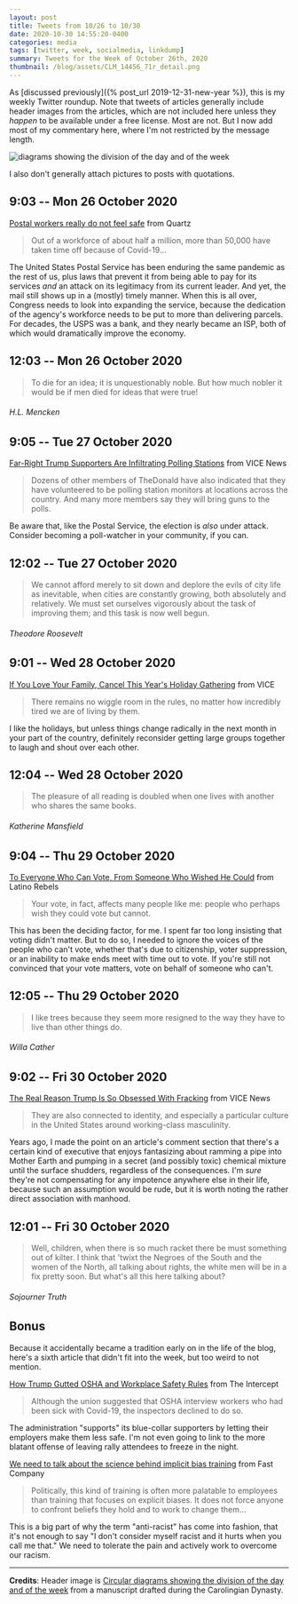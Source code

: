 ```yaml
---
layout: post
title: Tweets from 10/26 to 10/30
date: 2020-10-30 14:55:20-0400
categories: media
tags: [twitter, week, socialmedia, linkdump]
summary: Tweets for the Week of October 26th, 2020
thumbnail: /blog/assets/CLM_14456_71r_detail.png
---
```


As [discussed previously]({% post_url 2019-12-31-new-year %}), this is my weekly Twitter roundup.  Note that tweets of articles generally include header images from the articles, which are not included here unless they *happen* to be available under a free license.  Most are not.  But I now add most of my commentary here, where I'm not restricted by the message length.

![diagrams showing the division of the day and of the week](/blog/assets/CLM_14456_71r_detail.png "diagrams showing the division of the day and of the week")

I also don't generally attach pictures to posts with quotations.

## 9:03 -- Mon 26 October 2020

[<i class="fab fa-twitter-square"></i>](https://jcolag.github.io/twitter/1320712533695606784) [Postal workers really do not feel safe](https://qz.com/1919465/postal-workers-are-filing-500-osha-safety-complaints-each-day/) from Quartz

 > Out of a workforce of about half a million, more than 50,000 have taken time off because of Covid-19...

The United States Postal Service has been enduring the same pandemic as the rest of us, plus laws that prevent it from being able to pay for its services *and* an attack on its legitimacy from its current leader.  And yet, the mail still shows up in a (mostly) timely manner.  When this is all over, Congress needs to look into expanding the service, because the dedication of the agency's workforce needs to be put to more than delivering parcels.  For decades, the USPS was a bank, and they nearly became an ISP, both of which would dramatically improve the economy.

## 12:03 -- Mon 26 October 2020

[<i class="fab fa-twitter"></i>](https://jcolag.github.io/twitter/1320757832006905859)

 > To die for an idea; it is unquestionably noble. But how much nobler it would be if men died for ideas that were true!

###### H.L. Mencken

## 9:05 -- Tue 27 October 2020

[<i class="fab fa-twitter-square"></i>](https://jcolag.github.io/twitter/1321075425104162817) [Far-Right Trump Supporters Are Infiltrating Polling Stations](https://www.vice.com/en/article/dy8gz7/far-right-trump-supporters-are-infiltrating-polling-stations) from VICE News

 > Dozens of other members of TheDonald have also indicated that they have volunteered to be polling station monitors at locations across the country. And many more members say they will bring guns to the polls.

Be aware that, like the Postal Service, the election is *also* under attack.  Consider becoming a poll-watcher in your community, if you can.

## 12:02 -- Tue 27 October 2020

[<i class="fab fa-twitter"></i>](https://jcolag.github.io/twitter/1321119968537305088)

 > We cannot afford merely to sit down and deplore the evils of city life as inevitable, when cities are constantly growing, both absolutely and relatively. We must set ourselves vigorously about the task of improving them; and this task is now well begun.

###### Theodore Roosevelt

## 9:01 -- Wed 28 October 2020

[<i class="fab fa-twitter-square"></i>](https://jcolag.github.io/twitter/1321436806378741762) [If You Love Your Family, Cancel This Year's Holiday Gathering](https://www.vice.com/en/article/bvxg53/should-i-go-home-for-holidays-covid-2020) from VICE

 > There remains no wiggle room in the rules, no matter how incredibly tired we are of living by them.

I like the holidays, but unless things change radically in the next month in your part of the country, definitely reconsider getting large groups together to laugh and shout over each other.

## 12:04 -- Wed 28 October 2020

[<i class="fab fa-twitter"></i>](https://jcolag.github.io/twitter/1321482859639566336)

 > The pleasure of all reading is doubled when one lives with another who shares the same books.

###### Katherine Mansfield

## 9:04 -- Thu 29 October 2020

[<i class="fab fa-twitter-square"></i>](https://jcolag.github.io/twitter/1321799948850126848) [To Everyone Who Can Vote, From Someone Who Wished He Could](https://www.latinorebels.com/2020/10/21/toeveryonewhocanvote/) from Latino Rebels

 > Your vote, in fact, affects many people like me: people who perhaps wish they could vote but cannot.

This has been the deciding factor, for me.  I spent far too long insisting that voting didn't matter.  But to do so, I needed to ignore the voices of the people who can't vote, whether that's due to citizenship, voter suppression, or an inability to make ends meet with time out to vote.  If you're still not convinced that your vote matters, vote on behalf of someone who can't.

## 12:05 -- Thu 29 October 2020

[<i class="fab fa-twitter"></i>](https://jcolag.github.io/twitter/1321845499222216706)

 > I like trees because they seem more resigned to the way they have to live than other things do.

###### Willa Cather

## 9:02 -- Fri 30 October 2020

[<i class="fab fa-twitter-square"></i>](https://jcolag.github.io/twitter/1322161833780801536) [The Real Reason Trump Is So Obsessed With Fracking](https://www.vice.com/en/article/v7mgmb/the-real-reason-donald-trump-is-so-obsessed-with-fracking) from VICE News

 > They are also connected to identity, and especially a particular culture in the United States around working-class masculinity.

Years ago, I made the point on an article's comment section that there's a certain kind of executive that enjoys fantasizing about ramming a pipe into Mother Earth and pumping in a secret (and possibly toxic) chemical mixture until the surface shudders, regardless of the consequences.  I'm *sure* they're not compensating for any impotence anywhere else in their life, because such an assumption would be rude, but it is worth noting the rather direct association with manhood.

## 12:01 -- Fri 30 October 2020

[<i class="fab fa-twitter"></i>](https://jcolag.github.io/twitter/1322206880270221313)

 > Well, children, when there is so much racket there be must something out of kilter. I think that 'twixt the Negroes of the South and the women of the North, all talking about rights, the white men will be in a fix pretty soon. But what's all this here talking about?

###### Sojourner Truth

## Bonus

Because it accidentally became a tradition early on in the life of the blog, here's a sixth article that didn't fit into the week, but too weird to not mention.

<i class="fas fa-square"></i> [How Trump Gutted OSHA and Workplace Safety Rules](https://theintercept.com/2020/10/20/trump-osha-workplace-safety-covid/) from The Intercept

 > Although the union suggested that OSHA interview workers who had been sick with Covid-19, the inspectors declined to do so.

The administration "supports" its blue-collar supporters by letting their employers make them less safe.  I'm not even going to link to the more blatant offense of leaving rally attendees to freeze in the night.

<i class="fas fa-square"></i> [We need to talk about the science behind implicit bias training](https://www.fastcompany.com/90564352/we-need-to-talk-about-the-science-behind-implicit-bias-training) from Fast Company

 > Politically, this kind of training is often more palatable to employees than training that focuses on explicit biases. It does not force anyone to confront beliefs they hold and to work to change them...

This is a big part of why the term "anti-racist" has come into fashion, that it's not enough to say "I don't consider myself racist and it hurts when you call me that."  We need to tolerate the pain and actively work to overcome our racism.

* * *

**Credits**:  Header image is [Circular diagrams showing the division of the day and of the week](https://en.wikipedia.org/wiki/Week#/media/File:CLM_14456_71r_detail.jpg) from a manuscript drafted during the Carolingian Dynasty.
